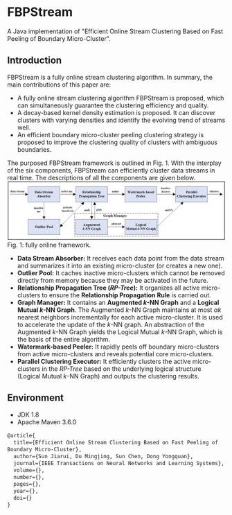 # FBPStream
A Java implementation of "Efficient Online Stream Clustering Based on Fast Peeling of Boundary Micro-Cluster".

## Introduction
FBPStream is a fully online stream clustering algorithm. In summary, the main contributions of this paper are:

- A fully online stream clustering algorithm FBPStream is proposed, which can simultaneously guarantee the clustering efficiency and quality.
- A decay-based kernel density estimation is proposed. It can discover clusters with varying densities and identify the evolving trend of streams well.
- An efficient boundary micro-cluster peeling clustering strategy is proposed to improve the clustering quality of clusters with ambiguous boundaries.

The purposed FBPStream framework is outlined in Fig. 1. With the interplay of the six components, FBPStream can efficiently cluster data streams in real time. The descriptions of all the components are given below.
![framework.](fig/framework.jpg?v=1&type=image)
Fig. 1: fully online framework.

- __Data Stream Absorber:__ It receives each data point from the data stream and summarizes it into an existing micro-cluster (or creates a new one).
- __Outlier Pool:__ It caches inactive micro-clusters which cannot be removed directly from memory because they may be activated in the future.
- __Relationship Propagation Tree (_RP-Tree_):__ It organizes all active micro-clusters to ensure the __Relationship Propagation Rule__ is carried out.
- __Graph Manager:__ It contains an __Augmented $k$-NN Graph__ and a __Logical Mutual $k$-NN Graph__. The Augmented $k$-NN Graph maintains at most $\alpha k$ nearest neighbors incrementally for each active micro-cluster. It is used to accelerate the update of the $k$-NN graph. An abstraction of the Augmented $k$-NN Graph yields the Logical Mutual $k$-NN Graph, which is the basis of the entire algorithm.
- __Watermark-based Peeler:__ It rapidly peels off boundary micro-clusters from active micro-clusters and reveals potential core micro-clusters.
- __Parallel Clustering Executor:__ It efficiently clusters the active micro-clusters in the _RP-Tree_ based on the underlying logical structure (Logical Mutual $k$-NN Graph) and outputs the clustering results.

## Environment
- JDK 1.8
- Apache Maven 3.6.0



```
@article{
  title={Efficient Online Stream Clustering Based on Fast Peeling of Boundary Micro-Cluster},
  author={Sun Jiarui, Du Mingjing, Sun Chen, Dong Yongquan},
  journal={IEEE Transactions on Neural Networks and Learning Systems},
  volume={},
  number={},
  pages={},
  year={},
  doi={}
}
```

